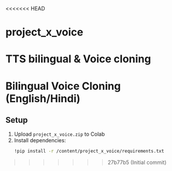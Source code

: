 <<<<<<< HEAD
# project_x_voice
TTS bilingual &amp; Voice cloning
=======
# Bilingual Voice Cloning (English/Hindi)  

## Setup  
1. Upload `project_x_voice.zip` to Colab  
2. Install dependencies:  
   ```bash  
   !pip install -r /content/project_x_voice/requirements.txt  
>>>>>>> 27b77b5 (Initial commit)
